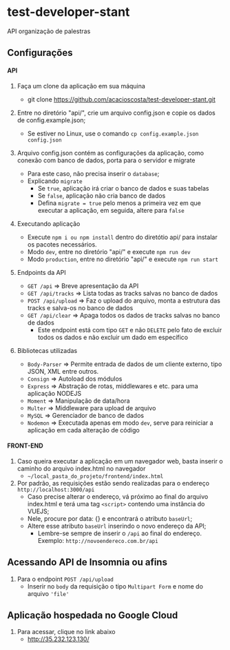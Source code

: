 # test-developer-stant

API organização de palestras

## Configurações

#### API

1. Faça um clone da aplicação em sua máquina
   - git clone https://github.com/acacioscosta/test-developer-stant.git

2. Entre no diretório "api/", crie um arquivo config.json e copie os dados de config.example.json;
   - Se estiver no Linux, use o comando `cp config.example.json config.json`
3. Arquivo config.json contém as configurações da aplicação, como conexão com banco de dados, porta para o servidor e migrate
   - Para este caso, não precisa inserir o `database`;
   - Explicando `migrate`
     - Se `true`, aplicação irá criar o banco de dados e suas tabelas
     - Se `false`, aplicação não cria banco de dados
     - Defina `migrate = true` pelo menos a primeira vez em que executar a aplicação, em seguida, altere para `false`
4. Executando aplicação
   - Execute `npm i ou npm install` dentro do diretótio api/ para instalar os pacotes necessários.
   - Modo `dev`, entre no diretório "api/" e execute `npm run dev`
   - Modo `production`, entre no diretório "api/" e execute `npm run start`
5. Endpoints da API
   - `GET /api` => Breve apresentação da API
   - `GET /api/tracks` => Lista todas as tracks salvas no banco de dados
   - `POST /api/upload` => Faz o upload do arquivo, monta a estrutura das tracks e salva-os no banco de dados
   - `GET /api/clear` => Apaga todos os dados de tracks salvas no banco de dados
     - Este endpoint está com tipo `GET` e não `DELETE` pelo fato de excluir todos os dados e não excluir um dado em específico
   
6. Bibliotecas utilizadas
   - `Body-Parser` => Permite entrada de dados de um cliente externo, tipo JSON, XML entre outros.
   - `Consign` => Autoload dos módulos
   - `Express` => Abstração de rotas, middlewares e etc. para uma aplicação NODEJS
   - `Moment` => Manipulação de data/hora
   - `Multer` => Middleware para upload de arquivo
   - `MySQL` => Gerenciador de banco de dados
   - `Nodemon` => Executada apenas em modo `dev`, serve para reiniciar a aplicação em cada alteração de código
   
#### FRONT-END

1. Caso queira executar a aplicação em um navegador web, basta inserir o caminho do arquivo index.html no navegador
   - `~/local_pasta_do_projeto/frontend/index.html`
2. Por padrão, as requisições estão sendo realizadas para o endereço `http://localhost:3000/api`
   - Caso precise alterar o endereço, vá próximo ao final do arquivo index.html e terá uma tag `<script>` contendo uma instância do VUEJS;
   - Nele, procure por data: {} e encontrará o atributo `baseUrl`;
   - Altere esse atributo `baseUrl` inserindo o novo endereço da API;
     - Lembre-se sempre de inserir o `/api` ao final do endereço. Exemplo: `http://novoendereco.com.br/api`
     
## Acessando API de Insomnia ou afins

1. Para o endpoint `POST /api/upload`
   - Inserir no `body` da requisição o tipo `Multipart Form` e nome do arquivo `'file'`
   
## Aplicação hospedada no Google Cloud

1. Para acessar, clique no link abaixo
   - http://35.232.123.130/
